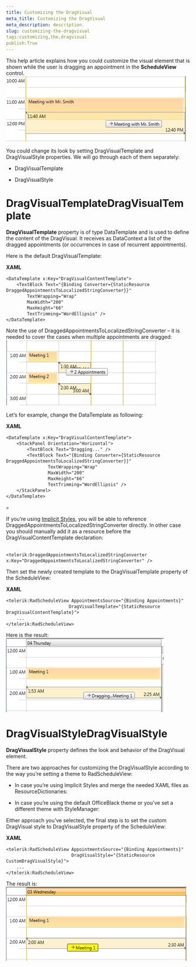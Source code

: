 ```yaml
---
title: Customizing the DragVisual
meta_title: Customizing the DragVisual
meta_description: description.
slug: customizing-the-dragvisual
tags:customizing,the,dragvisual
publish:True
---
```



This help article explains how you could customize the visual element that is shown while the user is dragging an appointment in the __ScheduleView__ control.![radscheduleview dragvisual 1](images/radscheduleview_dragvisual_1.png)

You could change its look by setting DragVisualTemplate and DragVisualStyle properties.  We will go through each of them separately:

* DragVisualTemplate

* DragVisualStyle

# DragVisualTemplateDragVisualTemplate

__DragVisualTemplate__ property is of type DataTemplate and is used to define the content of the DragVisual.  It receives as DataContext a list of the dragged appointments (or occurrences in case of recurrent appointments). 

Here is the default DragVisualTemplate:


 __XAML__
    


	<DataTemplate x:Key="DragVisualContentTemplate">
		<TextBlock Text="{Binding Converter={StaticResource DraggedAppointmentsToLocalizedStringConverter}}" 
			TextWrapping="Wrap" 
			MaxWidth="200" 
			MaxHeight="66" 
			TextTrimming="WordEllipsis" />
	</DataTemplate>  



Note the use of DraggedAppointmentsToLocalizedStringConverter – it is needed to cover  the cases when multiple appointments are dragged:![radscheduleview dragvisual 2](images/radscheduleview_dragvisual_2.png)

Let’s for example, change the DataTemplate  as following:


 __XAML__
    


	<DataTemplate x:Key="DragVisualContentTemplate">
		<StackPanel Orientation="Horizontal">
			<TextBlock Text="Dragging..." />
			<TextBlock Text="{Binding Converter={StaticResource DraggedAppointmentsToLocalizedStringConverter}}" 
					TextWrapping="Wrap" 
					MaxWidth="200" 
					MaxHeight="66" 
					TextTrimming="WordEllipsis" />
		</StackPanel>
	</DataTemplate>

	>

If you’re using [Implicit Styles](f7b879d9-62ca-42c3-a919-983c7cbc79a2), you will be able to reference DraggedAppointmentsToLocalizedStringConverter directly.  In other case you should manually add it as a resource before the DragVisualContentTemplate declaration:
					

 
							<telerik:DraggedAppointmentsToLocalizedStringConverter x:Key="DraggedAppointmentsToLocalizedStringConverter" />				
							

Then set the newly created template to the DragVisualTemplate property of the ScheduleView:


 __XAML__
    


	<telerik:RadScheduleView AppointmentsSource="{Binding Appointments}"
							DragVisualTemplate="{StaticResource DragVisualContentTemplate}">
		...
	</telerik:RadScheduleView>



Here is the result:![radscheduleview dragvisual 3](images/radscheduleview_dragvisual_3.png)

# DragVisualStyleDragVisualStyle

__DragVisualStyle__ property defines the look and behavior of the DragVisual element.

There are two approaches for customizing the DragVisualStyle according to the way you’re setting a theme to RadScheduleView:

* In case you’re using Implicit Styles and merge the needed XAML files as ResourceDictionaries:

* In case you’re using the default OfficeBlack theme or you've set a different theme with StyleManager:

Either approach you’ve selected, the final step is to set the custom DragVisual style to DragVisualStyle property of the ScheduleView:


 __XAML__
    


	<telerik:RadScheduleView AppointmentsSource="{Binding Appointments}"
							 DragVisualStyle="{StaticResource CustomDragVisualStyle}">
		...
	</telerik:RadScheduleView>



The result is:![radscheduleview dragvisual 4](images/radscheduleview_dragvisual_4.png)
